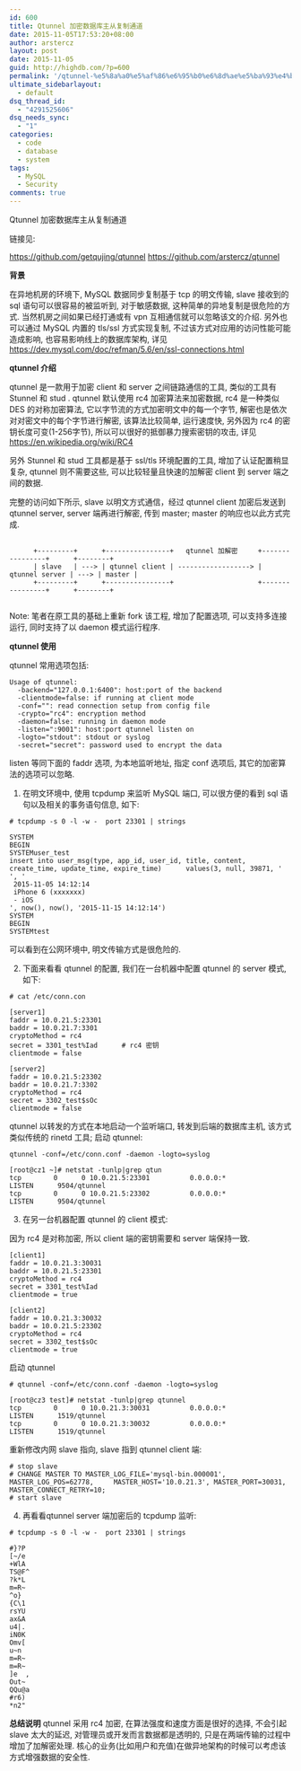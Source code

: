 ```yaml
---
id: 600
title: Qtunnel 加密数据库主从复制通道
date: 2015-11-05T17:53:20+08:00
author: arstercz
layout: post
date: 2015-11-05
guid: http://highdb.com/?p=600
permalink: '/qtunnel-%e5%8a%a0%e5%af%86%e6%95%b0%e6%8d%ae%e5%ba%93%e4%b8%bb%e4%bb%8e%e5%a4%8d%e5%88%b6%e9%80%9a%e9%81%93/'
ultimate_sidebarlayout:
  - default
dsq_thread_id:
  - "4291525606"
dsq_needs_sync:
  - "1"
categories:
  - code
  - database
  - system
tags:
  - MySQL
  - Security
comments: true
---
```

Qtunnel 加密数据库主从复制通道

链接见:

<a href="https://github.com/getqujing/qtunnel">https://github.com/getqujing/qtunnel</a>
<a href="https://github.com/arstercz/qtunnel">https://github.com/arstercz/qtunnel</a>

<strong>背景</strong>

在异地机房的环境下,  MySQL 数据同步复制基于 tcp 的明文传输, slave 接收到的 sql 语句可以很容易的被监听到, 对于敏感数据, 这种简单的异地复制是很危险的方式. 当然机房之间如果已经打通或有 vpn 互相通信就可以忽略该文的介绍. 另外也可以通过 MySQL 内置的 tls/ssl 方式实现复制, 不过该方式对应用的访问性能可能造成影响, 也容易影响线上的数据库架构,  详见 <a href="https://dev.mysql.com/doc/refman/5.6/en/ssl-connections.html">https://dev.mysql.com/doc/refman/5.6/en/ssl-connections.html</a>
<!--more-->



<strong>qtunnel 介绍</strong>

qtunnel 是一款用于加密 client 和 server 之间链路通信的工具, 类似的工具有 Stunnel 和 stud . qtunnel 默认使用 rc4 加密算法来加密数据, rc4 是一种类似 DES 的对称加密算法, 它以字节流的方式加密明文中的每一个字节, 解密也是依次对对密文中的每个字节进行解密, 该算法比较简单, 运行速度快, 另外因为 rc4 的密钥长度可变(1-256字节), 所以可以很好的抵御暴力搜索密钥的攻击, 详见 <a href="https://en.wikipedia.org/wiki/RC4">https://en.wikipedia.org/wiki/RC4</a>

另外 Stunnel 和 stud 工具都是基于 ssl/tls 环境配置的工具, 增加了认证配置稍显复杂,  qtunnel 则不需要这些, 可以比较轻量且快速的加解密 client 到 server 端之间的数据.

完整的访问如下所示, slave 以明文方式通信，经过 qtunnel client 加密后发送到 qtunnel server, server 端再进行解密, 传到 master; master 的响应也以此方式完成.
```

      +---------+      +----------------+   qtunnel 加解密     +----------------+      +--------+    
      | slave   | ---> | qtunnel client | ------------------> | qtunnel server | ---> | master |    
      +---------+      +----------------+                     +----------------+      +--------+    


```

Note: 笔者在原工具的基础上重新 fork 该工程, 增加了配置选项, 可以支持多连接运行, 同时支持了以 daemon 模式运行程序.

<strong>qtunnel 使用</strong>

qtunnel 常用选项包括:
```
Usage of qtunnel:
  -backend="127.0.0.1:6400": host:port of the backend
  -clientmode=false: if running at client mode
  -conf="": read connection setup from config file
  -crypto="rc4": encryption method
  -daemon=false: running in daemon mode
  -listen=":9001": host:port qtunnel listen on
  -logto="stdout": stdout or syslog
  -secret="secret": password used to encrypt the data
```
listen 等同下面的 faddr 选项, 为本地监听地址, 指定 conf 选项后, 其它的加密算法的选项可以忽略.

1. 在明文环境中, 使用 tcpdump 来监听 MySQL 端口, 可以很方便的看到 sql 语句以及相关的事务语句信息, 如下:

```
# tcpdump -s 0 -l -w -  port 23301 | strings

SYSTEM
BEGIN
SYSTEMuser_test
insert into user_msg(type, app_id, user_id, title, content, create_time, update_time, expire_time)      values(3, null, 39871, '
', '
 2015-11-05 14:12:14
 iPhone 6 (xxxxxxx) 
 - iOS
', now(), now(), '2015-11-15 14:12:14')
SYSTEM
BEGIN
SYSTEMtest
```

可以看到在公网环境中, 明文传输方式是很危险的.

2. 下面来看看 qtunnel 的配置, 我们在一台机器中配置 qtunnel 的 server 模式, 如下:


```
# cat /etc/conn.con

[server1]
faddr = 10.0.21.5:23301
baddr = 10.0.21.7:3301
cryptoMethod = rc4
secret = 3301_test%Iad      # rc4 密钥
clientmode = false

[server2]
faddr = 10.0.21.5:23302
baddr = 10.0.21.7:3302
cryptoMethod = rc4
secret = 3302_test$sOc
clientmode = false
```

qtunnel 以转发的方式在本地启动一个监听端口, 转发到后端的数据库主机, 该方式类似传统的 rinetd 工具;
启动 qtunnel:
```
qtunnel -conf=/etc/conn.conf -daemon -logto=syslog

[root@cz1 ~]# netstat -tunlp|grep qtun
tcp        0      0 10.0.21.5:23301          0.0.0.0:*                   LISTEN      9504/qtunnel        
tcp        0      0 10.0.21.5:23302          0.0.0.0:*                   LISTEN      9504/qtunnel        
```


3. 在另一台机器配置 qtunnel 的 client 模式:

因为 rc4 是对称加密, 所以 client 端的密钥需要和 server 端保持一致.
```
[client1]
faddr = 10.0.21.3:30031
baddr = 10.0.21.5:23301
cryptoMethod = rc4
secret = 3301_test%Iad
clientmode = true

[client2]
faddr = 10.0.21.3:30032
baddr = 10.0.21.5:23302
cryptoMethod = rc4
secret = 3302_test$sOc
clientmode = true
```
启动 qtunnel
```
# qtunnel -conf=/etc/conn.conf -daemon -logto=syslog

[root@cz3 test]# netstat -tunlp|grep qtunnel
tcp        0      0 10.0.21.3:30031          0.0.0.0:*                   LISTEN      1519/qtunnel        
tcp        0      0 10.0.21.3:30032          0.0.0.0:*                   LISTEN      1519/qtunnel        
```

重新修改内网 slave 指向, slave 指到 qtunnel client 端:
```
# stop slave
# CHANGE MASTER TO MASTER_LOG_FILE='mysql-bin.000001', MASTER_LOG_POS=62778,     MASTER_HOST='10.0.21.3', MASTER_PORT=30031, MASTER_CONNECT_RETRY=10;
# start slave
```

4. 再看看qtunnel server 端加密后的 tcpdump 监听:

```
# tcpdump -s 0 -l -w -  port 23301 | strings

#}?P
[~/e
+WlA
TS@F^
?k*L
m=R~
^o}	
{C\1
rsYU
ax&A
u4|.
iN0K
Omv[
u~n	
m=R~
m=R~
]e	,
Out~
QQu@a
#r6) 
*n2"
```

<strong>总结说明</strong>
qtunnel 采用 rc4 加密, 在算法强度和速度方面是很好的选择, 不会引起 slave 太大的延迟, 对管理员或开发而言数据都是透明的, 只是在两端传输的过程中增加了加解密处理. 核心的业务(比如用户和充值)在做异地架构的时候可以考虑该方式增强数据的安全性.
